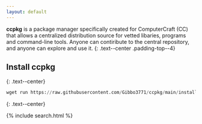 ```yaml
---
layout: default
---
```


**ccpkg** is a package manager specifically created for ComputerCraft (CC) that allows a centralized distribution source for vetted libaries, programs and command-line tools. Anyone can contiribute to the central repository, and anyone can explore and use it.
{: .text--center .padding-top--4}

## Install ccpkg
{: .text--center}

```python
wget run https://raw.githubusercontent.com/Gibbo3771/ccpkg/main/install.lua
```
{: .text--center}


{% include search.html %}
